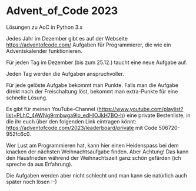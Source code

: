 # Advent_of_Code 2023 
Lösungen zu AoC in Python 3.x

Jedes Jahr im Dezember gibt es auf der Webseite https://adventofcode.com/ Aufgaben für Programmierer, die wie ein Adventskalender funktionieren.

Für jeden Tag im Dezember (bis zum 25.12.) taucht eine neue Aufgabe auf.

Jeden Tag werden die Aufgaben anspruchvoller.

Für jede gelöste Aufgabe bekommt man Punkte. Falls man die Aufgabe direkt nach der Freischaltung löst, bekommt man extra-Punkte für eine schnelle Lösung.

Es gibt für meinen YouTube-Channel (https://www.youtube.com/playlist?list=PLhC_4AWNg9rmbwga9lo_edHlOJkH7BO-h) eine private Bestenliste, in die ihr euch über den folgenden Link eintragen könnt: https://adventofcode.com/2023/leaderboard/private mit Code 506720-952fc6c0.

Wer Lust am Programmieren hat, kann hier einen Heidenspass bei dem knacken der nächsten Weihnachtsaufgabe finden. Aber Achtung! Das kann den Hausfrieden während der Weihnachtszeit ganz schön gefärden (ich spreche da aus Erfahrung).

Die Aufgaben werden aber nicht schlecht und man kann sie natürlich auch später noch lösen :-)

